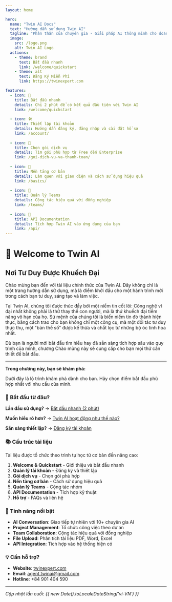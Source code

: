 ```yaml
---
layout: home

hero:
  name: "Twin AI Docs"
  text: "Hướng dẫn sử dụng Twin AI"
  tagline: "Phân thân của chuyên gia - Giải pháp AI thông minh cho doanh nghiệp"
  image:
    src: /logo.png
    alt: Twin AI Logo
  actions:
    - theme: brand
      text: Bắt đầu nhanh
      link: /welcome/quickstart
    - theme: alt
      text: Đăng Ký Miễn Phí
      link: https://twinexpert.com

features:
  - icon: 🚀
    title: Bắt đầu nhanh
    details: Chỉ 2 phút để có kết quả đầu tiên với Twin AI
    link: /welcome/quickstart
  
  - icon: 🛠️
    title: Thiết lập tài khoản
    details: Hướng dẫn đăng ký, đăng nhập và cài đặt hồ sơ
    link: /account/
  
  - icon: 💎
    title: Chọn gói dịch vụ
    details: Tìm gói phù hợp từ Free đến Enterprise
    link: /goi-dich-vu-va-thanh-toan/
  
  - icon: 🎯
    title: Nền tảng cơ bản
    details: Làm quen với giao diện và cách sử dụng hiệu quả
    link: /basics/
  
  - icon: 👥
    title: Quản lý Teams
    details: Cộng tác hiệu quả với đồng nghiệp
    link: /teams/
  
  - icon: 🔧
    title: API Documentation
    details: Tích hợp Twin AI vào ứng dụng của bạn
    link: /api/
---
```


# 👋 Welcome to Twin AI

## Nơi Tư Duy Được Khuếch Đại

Chào mừng bạn đến với tài liệu chính thức của Twin AI. Đây không chỉ là một trang hướng dẫn sử dụng, mà là điểm khởi đầu cho một hành trình mới trong cách bạn tư duy, sáng tạo và làm việc.

Tại Twin AI, chúng tôi được thúc đẩy bởi một niềm tin cốt lõi: Công nghệ vĩ đại nhất không phải là thứ thay thế con người, mà là thứ khuếch đại tiềm năng vô hạn của họ. Sứ mệnh của chúng tôi là biến niềm tin đó thành hiện thực, bằng cách trao cho bạn không chỉ một công cụ, mà một đối tác tư duy thực thụ, một "bản thể số" được kế thừa và chắt lọc từ những bộ óc tinh hoa nhất.

Dù bạn là người mới bắt đầu tìm hiểu hay đã sẵn sàng tích hợp sâu vào quy trình của mình, chương Chào mừng này sẽ cung cấp cho bạn mọi thứ cần thiết để bắt đầu.

---

**Trong chương này, bạn sẽ khám phá:**

Dưới đây là lộ trình khám phá dành cho bạn. Hãy chọn điểm bắt đầu phù hợp nhất với nhu cầu của mình.

### 🎯 Bắt đầu từ đâu?

**Lần đầu sử dụng?** → [Bắt đầu nhanh (2 phút)](/welcome/quickstart)

**Muốn hiểu rõ hơn?** → [Twin AI hoạt động như thế nào?](/welcome/twin-ai-hoat-dong-nhu-the-nao)

**Sẵn sàng thiết lập?** → [Đăng ký tài khoản](/account/registration-login)

### 📚 Cấu trúc tài liệu

Tài liệu được tổ chức theo trình tự học từ cơ bản đến nâng cao:

1. **Welcome & Quickstart** - Giới thiệu và bắt đầu nhanh
2. **Quản lý tài khoản** - Đăng ký và thiết lập
3. **Gói dịch vụ** - Chọn gói phù hợp
4. **Nền tảng cơ bản** - Cách sử dụng hiệu quả
5. **Quản lý Teams** - Cộng tác nhóm
6. **API Documentation** - Tích hợp kỹ thuật
7. **Hỗ trợ** - FAQs và liên hệ

### 🚀 Tính năng nổi bật

- **AI Conversation**: Giao tiếp tự nhiên với 10+ chuyên gia AI
- **Project Management**: Tổ chức công việc theo dự án
- **Team Collaboration**: Cộng tác hiệu quả với đồng nghiệp  
- **File Upload**: Phân tích tài liệu PDF, Word, Excel
- **API Integration**: Tích hợp vào hệ thống hiện có

### 💡 Cần hỗ trợ?

- **Website**: [twinexpert.com](https://twinexpert.com)
- **Email**: agent.twinai@gmail.com
- **Hotline**: +84 901 404 590

---

*Cập nhật lần cuối: {{ new Date().toLocaleDateString('vi-VN') }}*

